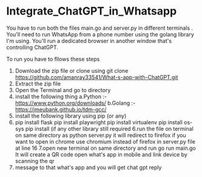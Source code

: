 # Integrate_ChatGPT_in_Whatsapp
You have to run both the files main.go and server.py in different terminals .
You'll need to run WhatsApp from a phone number using the golang library I'm using.
You'll run a dedicated browser in another window that's controlling ChatGPT.

To run you have to fllows these steps

1. Download the zip file or clone using git clone https://github.com/amanray33541/What-s-app-with-ChatGPT.git
2. Extract the zip file
3. Open the Terminal and go to directory
4. install the following thing
  a.Python :- https://www.python.org/downloads/
  b.Golang :- https://jmeubank.github.io/tdm-gcc/
5. install the following library using pip (or any)
6. pip install flask
pip install playwright
pip install virtualenv
pip install os-sys
pip install (if any other library still required
6.run the file on terminal on same directory as
  python server.py
  it will redirect to firefox if you want to open in chrome use chromium instead of firefox in server.py file at line 16
7.open new terminal on same directory and run
  go run main.go
  It will create a QR code
  open what's app in mobile and link device by scanning the qr 
8. message to that what's app and you will get chat gpt reply


